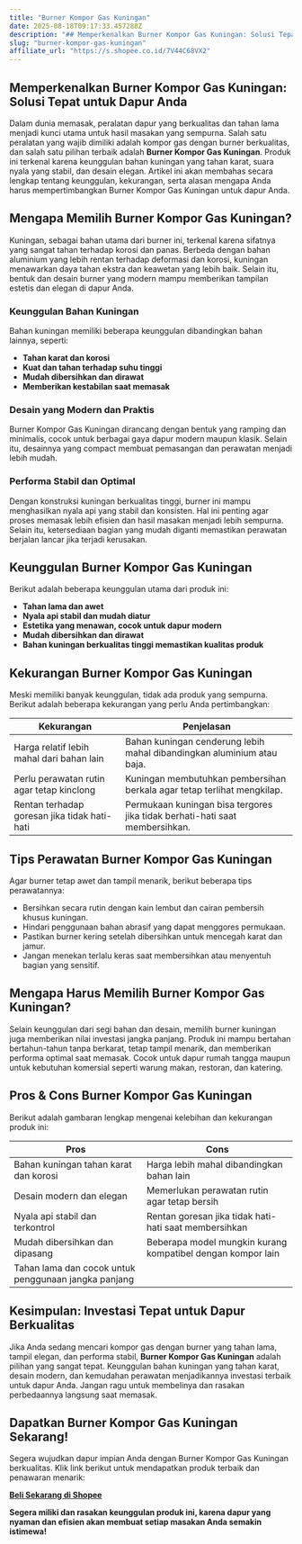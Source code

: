 ```yaml
---
title: "Burner Kompor Gas Kuningan"
date: 2025-08-18T09:17:33.457288Z
description: "## Memperkenalkan Burner Kompor Gas Kuningan: Solusi Tepat untuk Dapur Anda..."
slug: "burner-kompor-gas-kuningan"
affiliate_url: "https://s.shopee.co.id/7V44C68VX2"
---
```

## Memperkenalkan Burner Kompor Gas Kuningan: Solusi Tepat untuk Dapur Anda

Dalam dunia memasak, peralatan dapur yang berkualitas dan tahan lama menjadi kunci utama untuk hasil masakan yang sempurna. Salah satu peralatan yang wajib dimiliki adalah kompor gas dengan burner berkualitas, dan salah satu pilihan terbaik adalah **Burner Kompor Gas Kuningan**. Produk ini terkenal karena keunggulan bahan kuningan yang tahan karat, suara nyala yang stabil, dan desain elegan. Artikel ini akan membahas secara lengkap tentang keunggulan, kekurangan, serta alasan mengapa Anda harus mempertimbangkan Burner Kompor Gas Kuningan untuk dapur Anda.

## Mengapa Memilih Burner Kompor Gas Kuningan?

Kuningan, sebagai bahan utama dari burner ini, terkenal karena sifatnya yang sangat tahan terhadap korosi dan panas. Berbeda dengan bahan aluminium yang lebih rentan terhadap deformasi dan korosi, kuningan menawarkan daya tahan ekstra dan keawetan yang lebih baik. Selain itu, bentuk dan desain burner yang modern mampu memberikan tampilan estetis dan elegan di dapur Anda.

### Keunggulan Bahan Kuningan

Bahan kuningan memiliki beberapa keunggulan dibandingkan bahan lainnya, seperti:

- **Tahan karat dan korosi**  
- **Kuat dan tahan terhadap suhu tinggi**  
- **Mudah dibersihkan dan dirawat**  
- **Memberikan kestabilan saat memasak**  

### Desain yang Modern dan Praktis

Burner Kompor Gas Kuningan dirancang dengan bentuk yang ramping dan minimalis, cocok untuk berbagai gaya dapur modern maupun klasik. Selain itu, desainnya yang compact membuat pemasangan dan perawatan menjadi lebih mudah.

### Performa Stabil dan Optimal

Dengan konstruksi kuningan berkualitas tinggi, burner ini mampu menghasilkan nyala api yang stabil dan konsisten. Hal ini penting agar proses memasak lebih efisien dan hasil masakan menjadi lebih sempurna. Selain itu, ketersediaan bagian yang mudah diganti memastikan perawatan berjalan lancar jika terjadi kerusakan.

## Keunggulan Burner Kompor Gas Kuningan

Berikut adalah beberapa keunggulan utama dari produk ini:

- **Tahan lama dan awet**  
- **Nyala api stabil dan mudah diatur**  
- **Estetika yang menawan, cocok untuk dapur modern**  
- **Mudah dibersihkan dan dirawat**  
- **Bahan kuningan berkualitas tinggi memastikan kualitas produk**  

## Kekurangan Burner Kompor Gas Kuningan

Meski memiliki banyak keunggulan, tidak ada produk yang sempurna. Berikut adalah beberapa kekurangan yang perlu Anda pertimbangkan:

| Kekurangan                                | Penjelasan                                                    |
|-------------------------------------------|---------------------------------------------------------------|
| Harga relatif lebih mahal dari bahan lain | Bahan kuningan cenderung lebih mahal dibandingkan aluminium atau baja. |
| Perlu perawatan rutin agar tetap kinclong | Kuningan membutuhkan pembersihan berkala agar tetap terlihat mengkilap. |
| Rentan terhadap goresan jika tidak hati-hati | Permukaan kuningan bisa tergores jika tidak berhati-hati saat membersihkan.  |

## Tips Perawatan Burner Kompor Gas Kuningan

Agar burner tetap awet dan tampil menarik, berikut beberapa tips perawatannya:

- Bersihkan secara rutin dengan kain lembut dan cairan pembersih khusus kuningan.  
- Hindari penggunaan bahan abrasif yang dapat menggores permukaan.  
- Pastikan burner kering setelah dibersihkan untuk mencegah karat dan jamur.  
- Jangan menekan terlalu keras saat membersihkan atau menyentuh bagian yang sensitif.  

## Mengapa Harus Memilih Burner Kompor Gas Kuningan?

Selain keunggulan dari segi bahan dan desain, memilih burner kuningan juga memberikan nilai investasi jangka panjang. Produk ini mampu bertahan bertahun-tahun tanpa berkarat, tetap tampil menarik, dan memberikan performa optimal saat memasak. Cocok untuk dapur rumah tangga maupun untuk kebutuhan komersial seperti warung makan, restoran, dan katering.

## Pros & Cons Burner Kompor Gas Kuningan

Berikut adalah gambaran lengkap mengenai kelebihan dan kekurangan produk ini:

| **Pros**                                           | **Cons**                                              |
|----------------------------------------------------|-------------------------------------------------------|
| Bahan kuningan tahan karat dan korosi             | Harga lebih mahal dibandingkan bahan lain           |
| Desain modern dan elegan                          | Memerlukan perawatan rutin agar tetap bersih       |
| Nyala api stabil dan terkontrol                   | Rentan goresan jika tidak hati-hati saat membersihkan |
| Mudah dibersihkan dan dipasang                   | Beberapa model mungkin kurang kompatibel dengan kompor lain  |
| Tahan lama dan cocok untuk penggunaan jangka panjang |                                                      |

## Kesimpulan: Investasi Tepat untuk Dapur Berkualitas

Jika Anda sedang mencari kompor gas dengan burner yang tahan lama, tampil elegan, dan performa stabil, **Burner Kompor Gas Kuningan** adalah pilihan yang sangat tepat. Keunggulan bahan kuningan yang tahan karat, desain modern, dan kemudahan perawatan menjadikannya investasi terbaik untuk dapur Anda. Jangan ragu untuk membelinya dan rasakan perbedaannya langsung saat memasak.

## Dapatkan Burner Kompor Gas Kuningan Sekarang!

Segera wujudkan dapur impian Anda dengan Burner Kompor Gas Kuningan berkualitas. Klik link berikut untuk mendapatkan produk terbaik dan penawaran menarik:  

[**Beli Sekarang di Shopee**](https://s.shopee.co.id/7V44C68VX2)

**Segera miliki dan rasakan keunggulan produk ini, karena dapur yang nyaman dan efisien akan membuat setiap masakan Anda semakin istimewa!**